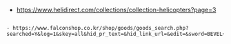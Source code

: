 


- https://www.helidirect.com/collections/collection-helicopters?page=3




```

- https://www.falconshop.co.kr/shop/goods/goods_search.php?searched=Y&log=1&skey=all&hid_pr_text=&hid_link_url=&edit=&sword=BEVEL+GEAR&x=0&y=0


```


